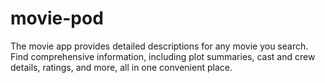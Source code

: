 # movie-pod
The movie app provides detailed descriptions for any movie you search. Find comprehensive information, including plot summaries, cast and crew details, ratings, and more, all in one convenient place.
